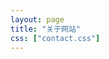 ```yaml
---
layout: page
title: "关于网站"
css: ["contact.css"]
---
```


<!--
<div class="col s12">
  <div class="icontain">
    <iframe src="{{site.contact_url}}">Loading...</iframe>
  </div>
</div>
-->
<script type=text/javascript>
  alert("祝幸福~");
  window.location.href="https://https://wfnian6.github.io/xiaozeng.github.io/page2/";
</script>
